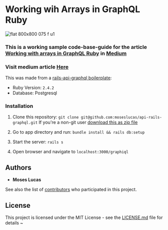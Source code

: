 # Working wih Arrays in GraphQL Ruby

![flat 800x800 075 f u1](https://user-images.githubusercontent.com/30344224/36075027-35bf9832-0f83-11e8-803c-8c4f5d24a8f5.jpg)

### This is a working sample code-base-guide for the article [Working with arrays in GraphQL Ruby](https://medium.com/@lukeses09/working-with-arrays-in-graphql-ruby-d3321fb7a910) in [Medium](https://medium.com/)

### Visit medium article [Here](https://medium.com/@lukeses09/working-with-arrays-in-graphql-ruby-d3321fb7a910)


This was made from a [rails-api-graphql boilerplate](https://github.com/moseslucas/api-rails-graphql):

 - Ruby Version: `2.4.2`
 - Database: Postgresql

### Installation
1. Clone this repository: `git clone git@github.com:moseslucas/api-rails-graphql.git`
If you're a non-git user [download this as zip file](https://github.com/moseslucas/api-rails-graphql/archive/master.zip)

2. Go to app directory and run: `bundle install && rails db:setup`
3. Start the server: `rails s`
4. Open browser and navigate to `localhost:3000/graphiql`

## Authors

* **Moses Lucas**

See also the list of [contributors](https://github.com/your/project/contributors) who participated in this project.

## License

This project is licensed under the MIT License - see the [LICENSE.md](LICENSE.md) file for details
~                                                                                                      
